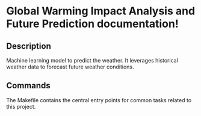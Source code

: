# Global Warming Impact Analysis and Future Prediction documentation!

## Description

Machine learning model to predict the weather. It leverages historical weather data to forecast future weather conditions.

## Commands

The Makefile contains the central entry points for common tasks related to this project.

